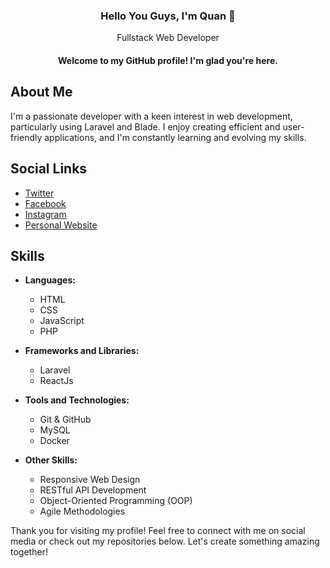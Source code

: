 <div align="center">

<h3>Hello You Guys, I'm Quan 👋</h3>
<span>Fullstack Web Developer</span>
<h4>Welcome to my GitHub profile! I'm glad you're here.</h4>

</div>



## About Me

I'm a passionate developer with a keen interest in web development, particularly using Laravel and Blade. I enjoy creating efficient and user-friendly applications, and I'm constantly learning and evolving my skills.

## Social Links

- [Twitter](https://x.com/quandh02)
- [Facebook](https://www.facebook.com/quandh.02)
- [Instagram](https://www.instagram.com/quandh.02)
- [Personal Website](https://yourwebsite.com)

## Skills

- **Languages:** 
  - HTML
  - CSS
  - JavaScript
  - PHP

- **Frameworks and Libraries:**
  - Laravel
  - ReactJs

- **Tools and Technologies:**
  - Git & GitHub
  - MySQL
  - Docker

- **Other Skills:**
  - Responsive Web Design
  - RESTful API Development
  - Object-Oriented Programming (OOP)
  - Agile Methodologies

Thank you for visiting my profile! Feel free to connect with me on social media or check out my repositories below. Let's create something amazing together!
